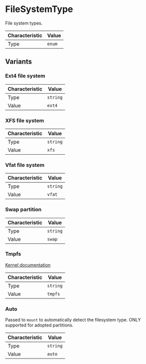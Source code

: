 <!-- THIS FILE IS AUTOMATICALLY GENERATED BY DOCBUILDER, DO NOT EDIT MANUALLY! -->

# FileSystemType

File system types.

| Characteristic | Value  |
| -------------- | ------ |
| Type           | `enum` |

## Variants

### Ext4 file system

| Characteristic | Value    |
| -------------- | -------- |
| Type           | `string` |
| Value          | `ext4`   |

### XFS file system

| Characteristic | Value    |
| -------------- | -------- |
| Type           | `string` |
| Value          | `xfs`    |

### Vfat file system

| Characteristic | Value    |
| -------------- | -------- |
| Type           | `string` |
| Value          | `vfat`   |

### Swap partition

| Characteristic | Value    |
| -------------- | -------- |
| Type           | `string` |
| Value          | `swap`   |

### Tmpfs

[Kernel documentation](https://www.kernel.org/doc/html/latest/filesystems/tmpfs.html)

| Characteristic | Value    |
| -------------- | -------- |
| Type           | `string` |
| Value          | `tmpfs`  |

### Auto

Passed to `mount` to automatically detect the filesystem type. ONLY supported for adopted partitions.

| Characteristic | Value    |
| -------------- | -------- |
| Type           | `string` |
| Value          | `auto`   |

